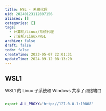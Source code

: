 ```yaml
---
title: WSL - 系统代理
uid: 20240123112807156
aliases: []
categories: []
tags:
  - 计算机/Linux/系统代理
  - 计算机/Linux/WSL
archive: false
draft: false
todo: false
createTime: 2023-05-07 22:01:31
updateTime: 2024-09-12 08:13:20
---
```


## WSL1

WSL1 的 Linux 子系统和 Windows 共享了网络端口

```sh

export ALL_PROXY="http://127.0.0.1:10808"

```
